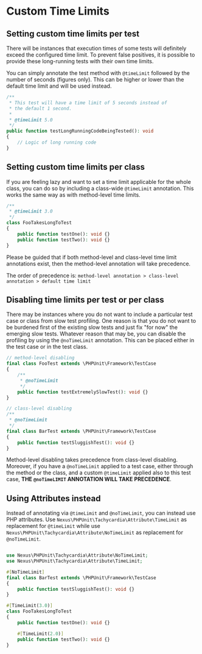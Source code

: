 # Custom Time Limits

## Setting custom time limits per test

There will be instances that execution times of some tests will definitely exceed the configured time limit.
To prevent false positives, it is possible to provide these long-running tests with their own time limits.

You can simply annotate the test method with `@timeLimit` followed by the number of seconds (figures only).
This can be higher or lower than the default time limit and will be used instead.

```php
/**
 * This test will have a time limit of 5 seconds instead of
 * the default 1 second.
 *
 * @timeLimit 5.0
 */
public function testLongRunningCodeBeingTested(): void
{
    // Logic of long running code
}

```

## Setting custom time limits per class

If you are feeling lazy and want to set a time limit applicable for the whole class, you can do so by
including a class-wide `@timeLimit` annotation. This works the same way as with method-level time limits.

```php
/**
 * @timeLimit 3.0
 */
class FooTakesLongToTest
{
    public function testOne(): void {}
    public function testTwo(): void {}
}

```

Please be guided that if both method-level and class-level time limit annotations exist, then the method-level
annotation will take precedence.

The order of precedence is: `method-level annotation > class-level annotation > default time limit`

## Disabling time limits per test or per class

There may be instances where you do not want to include a particular test case or class from slow test
profiling. One reason is that you do not want to be burdened first of the existing slow tests and just fix
"for now" the emerging slow tests. Whatever reason that may be, you can disable the profiling by using
the `@noTimeLimit` annotation. This can be placed either in the test case or in the test class.

```php
// method-level disabling
final class FooTest extends \PHPUnit\Framework\TestCase
{
    /**
     * @noTimeLimit
     */
    public function testExtremelySlowTest(): void {}
}

// class-level disabling
/**
 * @noTimeLimit
 */
final class BarTest extends \PHPUnit\Framework\TestCase
{
    public function testSluggishTest(): void {}
}
```

Method-level disabling takes precedence from class-level disabling. Moreover, if you have a `@noTimeLimit`
applied to a test case, either through the method or the class, and a custom `@timeLimit` applied also to
this test case, **THE `@noTimeLIMIT` ANNOTATION WILL TAKE PRECEDENCE**.

## Using Attributes instead

Instead of annotating via `@timeLimit` and `@noTimeLimit`, you can instead use PHP attributes.
Use `Nexus\PHPUnit\Tachycardia\Attribute\TimeLimit` as replacement for `@timeLimit` while use
`Nexus\PHPUnit\Tachycardia\Attribute\NoTimeLimit` as replacement for `@noTimeLimit`.

```php

use Nexus\PHPUnit\Tachycardia\Attribute\NoTimeLimit;
use Nexus\PHPUnit\Tachycardia\Attribute\TimeLimit;

#[NoTimeLimit]
final class BarTest extends \PHPUnit\Framework\TestCase
{
    public function testSluggishTest(): void {}
}

#[TimeLimit(3.0)]
class FooTakesLongToTest
{
    public function testOne(): void {}

    #[TimeLimit(2.0)]
    public function testTwo(): void {}
}
```
